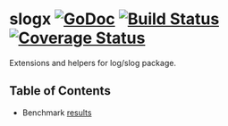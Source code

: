 # slogx [![GoDoc][doc-img]][doc] [![Build Status][ci-img]][ci] [![Coverage Status][cov-img]][cov]
Extensions and helpers for log/slog package.

## Table of Contents
* Benchmark [results](doc/benchmark/README.md)

[doc-img]: https://pkg.go.dev/badge/github.com/pamburus/slogx
[doc]: https://pkg.go.dev/github.com/pamburus/slogx
[ci-img]: https://github.com/pamburus/slogx/actions/workflows/ci.yml/badge.svg
[ci]: https://github.com/pamburus/slogx/actions/workflows/ci.yml
[cov-img]: https://codecov.io/gh/pamburus/slogx/graph/badge.svg?token=TODO
[cov]: https://codecov.io/gh/pamburus/slogx
